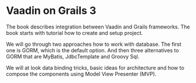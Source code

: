 # Vaadin on Grails 3

The book describes integration between Vaadin and Grails frameworks. The book starts with tutorial how to create and setup project. 

We will go through two approaches how to work with database. The first one is GORM, which is the default option. And then three alternatives to GORM that are MyBatis, JdbcTemplate and Groovy Sql.

We will at look data binding tricks, basic ideas for architecture and how to compose the components using Model View Presenter (MVP).